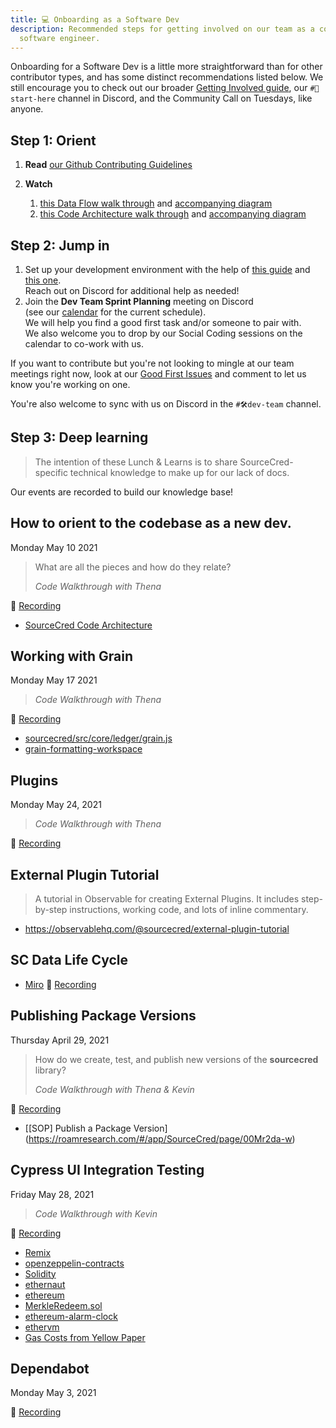 ```yaml
---
title: 💻 Onboarding as a Software Dev
description: Recommended steps for getting involved on our team as a coder /
  software engineer.
---
```

Onboarding for a Software Dev is a little more straightforward than for other contributor types, and has some distinct recommendations listed below. We still encourage you to check out our broader [Getting Involved guide](../../beta/get-involved), our `#🏁start-here` channel in Discord, and the Community Call on Tuesdays, like anyone.

## Step 1: Orient

1. **Read**
   [our Github Contributing Guidelines](https://github.com/sourcecred/sourcecred/blob/main/packages/sourcecred/CONTRIBUTING.md)
2. **Watch**

   1. [this Data Flow walk through](https://drive.google.com/drive/u/2/folders/1mykBgyezrkLnN6kSMWrfq4etrwuunqe6)
      and [accompanying diagram](https://miro.com/app/board/o9J_luhteFo=/)
   2. [this Code Architecture walk through](https://zoom.us/rec/share/Rv8t99k0bfPJbSwbBD7cX4wlcq-Ekf5-Ai9lvws4AxSDvD-khy546KahRYbpoZm8.6aP2NciutnkUTR-3?startTime=1620677252000)
      and [accompanying diagram](https://miro.com/app/board/o9J_lF3UvK4=/)

## Step 2: Jump in

1. Set up your development environment with the help of [this guide](https://github.com/sourcecred/sourcecred/tree/main/packages/sourcecred#development-setup) and [this one](../../guides/dev-env-setup). \
   Reach out on Discord for additional help as needed!
2. Join the **Dev Team Sprint Planning** meeting on Discord \
   (see our [calendar](https://sourcecred.io/calendar) for the current schedule). \
   We will help you find a good first task and/or someone to pair with. \
   We also welcome you to drop by our Social Coding sessions on the calendar to co-work with us.

If you want to contribute but you're not looking to mingle at our team meetings right now, look at our [Good First Issues](https://github.com/sourcecred/sourcecred/labels/good%20first%20issue) and comment to let us know you're working on one. 

You're also welcome to sync with us on Discord in the `#🛠dev-team` channel.

## Step 3: Deep learning

> The intention of these Lunch & Learns is to share SourceCred-specific technical knowledge to make up for our lack of docs. 

Our events are recorded to build our knowledge base!



## How to orient to the codebase as a new dev.

Monday May 10 2021 

> What are all the pieces and how do they relate?
>
> *Code Walkthrough with Thena* 

🎥 [Recording](https://zoom.us/rec/share/Rv8t99k0bfPJbSwbBD7cX4wlcq-Ekf5-Ai9lvws4AxSDvD-khy546KahRYbpoZm8.6aP2NciutnkUTR-3?startTime=1620677252000)

* [SourceCred Code Architecture](https://miro.com/app/board/o9J_lF3UvK4=/)

## Working with Grain

Monday May 17 2021

> *Code Walkthrough with Thena* 

🎥 [Recording](https://zoom.us/rec/share/aiLY_GUo1jOXfbP_5d0ZlP3KYxiwoKy-zYBjEA-zW7vyiR9hsv4-4OrAFjtaJWA5.AmP-f9LoNOF7mz8W?startTime=1621282085000)

* [sourcecred/src/core/ledger/grain.js](https://github.com/sourcecred/sourcecred/blob/main/packages/sourcecred/src/core/ledger/grain.js)
* [grain-formatting-workspace](https://observablehq.com/@blueridger/grain-formatting-workspace)

## Plugins

Monday May 24, 2021 

> *Code Walkthrough with Thena* 

🎥 [Recording](https://zoom.us/rec/share/IQIDZReKygES5hsvgxZ2yt_o7P2BN2YN6fuTUHyUUEq2yqOFyaTrWdyhe-b-VuUO.MsMdCobHy-cm3_l4?startTime=1621886940000)

## External Plugin Tutorial

> A tutorial in Observable for creating External Plugins. It includes step-by-step instructions, working code, and lots of inline commentary.

* https://observablehq.com/@sourcecred/external-plugin-tutorial 

## SC Data Life Cycle

* [Miro](https://miro.com/app/board/o9J_luhteFo=/)
  🎥 [Recording](https://drive.google.com/drive/u/2/folders/1mykBgyezrkLnN6kSMWrfq4etrwuunqe6)

## Publishing Package Versions

Thursday April 29, 2021 

> How do we create, test, and publish new versions of the **sourcecred** library?
>
> *Code Walkthrough with  Thena & Kevin*

🎥 [Recording](https://zoom.us/rec/share/GSC4vKo8XaOQfWzuc96f1Ns9-Jbu9oKow_8lK3KREXpEMjKiLKw5TvBKMun7XoM.v6q2yjR085Ee1uLx)

* [\[SOP] Publish a Package Version](https://roamresearch.com/#/app/SourceCred/page/00Mr2da-w) 

## Cypress UI Integration Testing

Friday May 28, 2021  

> *Code Walkthrough with Kevin* 

🎥 [Recording](https://www.dropbox.com/sh/2c7wvr5mxxgaovv/AADuoY3L56-c_YZdVkxKKPyVa?dl=0)

* [Remix](https://remix.ethereum.org)
* [openzeppelin-contracts](https://github.com/OpenZeppelin/openzeppelin-contracts#learn-more)
* [Solidity](https://docs.soliditylang.org/en/v0.8.4/)
* [ethernaut](https://ethernaut.openzeppelin.com/)
* [ethereum](https://ethereum.org/en/developers/docs/apis/json-rpc/)
* [MerkleRedeem.sol](https://github.com/balancer-labs/erc20-redeemable/blob/master/merkle/contracts/MerkleRedeem.sol)
* [ethereum-alarm-clock](https://www.ethereum-alarm-clock.com/)
* [ethervm](https://www.ethervm.io/)
* [Gas Costs from Yellow Paper](https://docs.google.com/spreadsheets/d/1n6mRqkBz3iWcOlRem_mO09GtSKEKrAsfO7Frgx18pNU/edit#gid=0)

## Dependabot

Monday May 3, 2021 

🎥 [Recording](https://drive.google.com/drive/u/0/folders/1AUob-OOVcyfYfROdsSoA06s9rp-hTlhA)